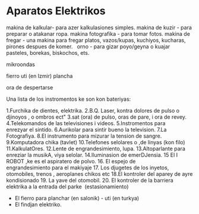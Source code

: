 # Aparatos Elektrikos

makina de kalkular- para azer kalkulasiones simples.
makina de kuzir - para preparar o atakanar ropa.
makina fotografika - para tomar fotos.
makina de fregar - una makina para fregar platos, vazos/kupas, kuchiyos, kucharas, pirones despues de komer.
 
orno - para gizar poyo/geyna o kuajar pasteles, borekas, biskochos, ets.

mikroondas


fierro
uti (en Izmir)
plancha

ora de despertarse


Una lista de los instromentos ke son kon bateriyas:

1.Furchika de dientes, elektrika.
2.B.Q. Laser, kontra dolores de pulso o djinoyos , o ombros ect"
3.sat (ora) de pulso, oras de pare, i ora de revey.
4.Telekomandos de las televisiones i videos.
5.Instromentos para enrezyar el sintido.
6.Aurikolar para sintir bueno la television.
7.La Fotografiya.
8.El instrumento para mizurar la tension de sangre.
9.Komputadora chika (tavlet)
10.Telefones selolares o ,de linyas (kon filo)
11.KalkulatOres.
12.Lente de engrandesimiento, lupa.
13.Altoparlante para enreziar la musikA, viya selolar.
14.Iluminasion de emerDJensia.
15 El I ROBOT ,ke es el aspiratero de polvo.
16. El espejo de engrandesimiento para el makiyaje
17. Los djugetes de los inyetos, otomobiles, trenos , aeroplanes chikos etc
18.El kontroler del aparey de ayre kondisionado
19. La yave del otomobil.
20. El kontroler de la barriera elektrika a la entrada del parke  (estasionamiento)


* El fierro para planchar (en salonik) - uti (en turkya)
* El findjan elektriko.


